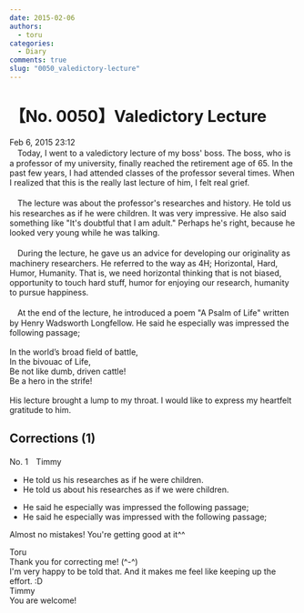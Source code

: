 ```yaml
---
date: 2015-02-06
authors:
  - toru
categories:
  - Diary
comments: true
slug: "0050_valedictory-lecture"
---
```


# 【No. 0050】Valedictory Lecture
<div class="date">Feb 6, 2015 23:12</div>
<div id="post"><div id="body_show_ori">
　Today, I went to a valedictory lecture of my boss' boss. The boss, who is a professor of my university, finally reached the retirement age of 65. In the past few years, I had attended classes of the professor several times. When I realized that this is the really last lecture of him, I felt real grief.<br/><br/>　The lecture was about the professor's researches and history. He told us his researches as if he were children. It was very impressive. He also said something like "It's doubtful that I am adult." Perhaps he's right, because he looked very young while he was talking.<br/><br/>　During the lecture, he gave us an advice for developing our originality as machinery researchers. He referred to the way as 4H; Horizontal, Hard, Humor, Humanity. That is, we need horizontal thinking that is not biased, opportunity to touch hard stuff, humor for enjoying our research, humanity to pursue happiness.<br/><br/>　At the end of the lecture, he introduced a poem "A Psalm of Life" written by Henry Wadsworth Longfellow. He said he especially was impressed the following passage;<br/><br/>In the world’s broad field of battle,<br/>   In the bivouac of Life,<br/>Be not like dumb, driven cattle!<br/>   Be a hero in the strife!<br/><br/>His lecture brought a lump to my throat. I would like to express my heartfelt gratitude to him.
</div></div>

<!-- more -->


## Corrections (1)
<div id="block"><div class="first_name"> No. 1　<span class="just_name">Timmy</span></div><div id="block2">
<ul class="correction_field">
<li class="incorrect">He told us his researches as if he were children.</li>
<li class="corrected correct">
He told us <span class="f_blue">about</span> his researches as if <span class="f_blue">w</span>e were children.
</li>
</ul>
<ul class="correction_field">
<li class="incorrect">He said he especially was impressed the following passage;</li>
<li class="corrected correct">
He said he especially was impressed <span class="f_blue">with</span> the following passage;
</li>
</ul>
<p class="comment_small">
 Almost no mistakes! You're getting good at it^^
</p>

</div><div class="name"><span class="just_name">Toru</span><br>
Thank you for correcting me! (^-^)<br/>I'm very happy to be told that. And it makes me feel like keeping up the effort. :D
</div>
<div class="name"><span class="just_name">Timmy</span><br>
You are welcome!
</div>
</div>
